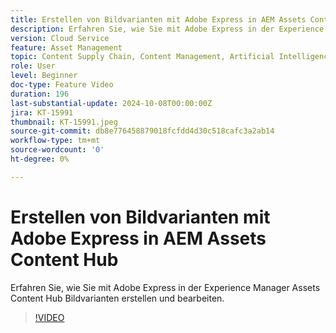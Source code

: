 ```yaml
---
title: Erstellen von Bildvarianten mit Adobe Express in AEM Assets Content Hub
description: Erfahren Sie, wie Sie mit Adobe Express in der Experience Manager Assets Content Hub Bildvarianten erstellen und bearbeiten.
version: Cloud Service
feature: Asset Management
topic: Content Supply Chain, Content Management, Artificial Intelligence
role: User
level: Beginner
doc-type: Feature Video
duration: 196
last-substantial-update: 2024-10-08T00:00:00Z
jira: KT-15991
thumbnail: KT-15991.jpeg
source-git-commit: db8e776458879018fcfdd4d30c518cafc3a2ab14
workflow-type: tm+mt
source-wordcount: '0'
ht-degree: 0%

---
```



# Erstellen von Bildvarianten mit Adobe Express in AEM Assets Content Hub

Erfahren Sie, wie Sie mit Adobe Express in der Experience Manager Assets Content Hub Bildvarianten erstellen und bearbeiten.

>[!VIDEO](https://video.tv.adobe.com/v/3435003/?learn=on)
